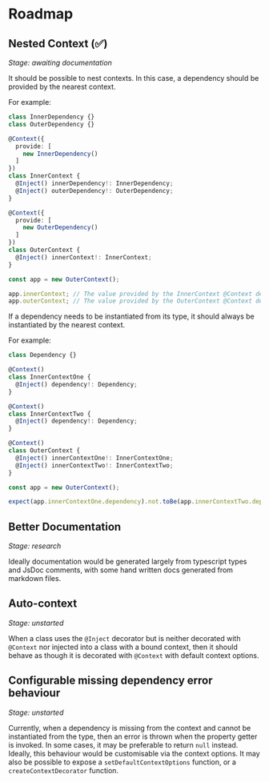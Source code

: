 # Roadmap

## Nested Context (✅)

*Stage: awaiting documentation*

It should be possible to nest contexts. In this case, a dependency should be provided by the nearest
context.

For example:

```ts
class InnerDependency {}
class OuterDependency {}

@Context({
  provide: [
    new InnerDependency()
  ]
})
class InnerContext {
  @Inject() innerDependency!: InnerDependency;
  @Inject() outerDependency!: OuterDependency;
}

@Context({
  provide: [
    new OuterDependency()
  ]
})
class OuterContext {
  @Inject() innerContext!: InnerContext;
}

const app = new OuterContext();

app.innerContext; // The value provided by the InnerContext @Context decorator
app.outerContext; // The value provided by the OuterContext @Context decorator
```

If a dependency needs to be instantiated from its type, it should always be instantiated by the
nearest context.

For example:

```ts
class Dependency {}

@Context()
class InnerContextOne {
  @Inject() dependency!: Dependency;
}

@Context()
class InnerContextTwo {
  @Inject() dependency!: Dependency;
}

@Context()
class OuterContext {
  @Inject() innerContextOne!: InnerContextOne;
  @Inject() innerContextTwo!: InnerContextTwo;
}

const app = new OuterContext();

expect(app.innerContextOne.dependency).not.toBe(app.innerContextTwo.dependency);
```

## Better Documentation

*Stage: research*

Ideally documentation would be generated largely from typescript types and JsDoc comments, with some
hand written docs generated from markdown files.

## Auto-context

*Stage: unstarted*

When a class uses the `@Inject` decorator but is neither decorated with `@Context` nor injected
into a class with a bound context, then it should behave as though it is decorated with `@Context`
with default context options.

## Configurable missing dependency error behaviour

*Stage: unstarted*

Currently, when a dependency is missing from the context and cannot be instantiated from the type,
then an error is thrown when the property getter is invoked. In some cases, it may be preferable
to return `null` instead. Ideally, this behaviour would be customisable via the context options.
It may also be possible to expose a `setDefaultContextOptions` function, or a `createContextDecorator`
function.

